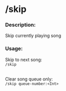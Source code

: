 # /skip

### Description:
Skip currently playing song<br>

### Usage:
Skip to next song:<br>
`/skip`<br><br>

Clear song queue only:<br>
`/skip queue-number:<Int>`